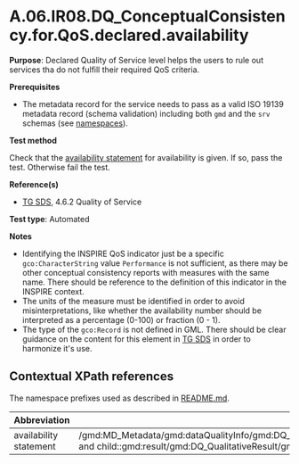 # A.06.IR08.DQ_ConceptualConsistency.for.QoS.declared.availability

**Purpose**: Declared Quality of Service level helps the users to rule out services tha do not fulfill their required QoS criteria.

**Prerequisites**

* The metadata record for the service needs to pass as a valid ISO 19139 metadata record (schema validation) including both ```gmd``` and the ```srv``` schemas (see [namespaces](README.md#namespaces)).

**Test method**

Check that the [availability statement](#availability_statement) for availability is given. If so, pass the test. Otherwise fail the test.

**Reference(s)**

* [TG SDS](README.md#ref_TG_SDS), 4.6.2 Quality of Service

**Test type**: Automated

**Notes**

* Identifying the INSPIRE QoS indicator just be a specific ```gco:CharacterString``` value ```Performance``` is not sufficient, as there may be other conceptual consistency reports with measures with the same name. There should be reference to the definition of this indicator in the INSPIRE context.
* The units of the measure must be identified in order to avoid misinterpretations, like whether the availability number should be interpreted as a percentage (0-100) or fraction (0 - 1).
* The type of the ```gco:Record``` is not defined in GML. There should be clear guidance on the content for this element in [TG SDS](README.md#ref_TG_SDS) in order to harmonize it's use.

## Contextual XPath references

The namespace prefixes used as described in [README.md](README.md#namespaces).

Abbreviation                                               |  XPath expression
---------------------------------------------------------- | -------------------------------------------------------------------------
availability statement <a name="availability_statement"></a> | /gmd:MD_Metadata/gmd:dataQualityInfo/gmd:DQ_DataQuality/gmd:report/gmd:DQ_ConceptualConsistency[child::gmd:nameOfMeasure/gco:CharacterString='Availability' and child::gmd:result/gmd:DQ_QualitativeResult/gmd:value/gco:Record]
